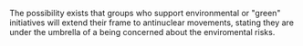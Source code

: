 The possibility exists that groups who support environmental or "green" initiatives will extend their frame to antinuclear movements, stating they are under the umbrella of a being concerned about the enviromental risks.